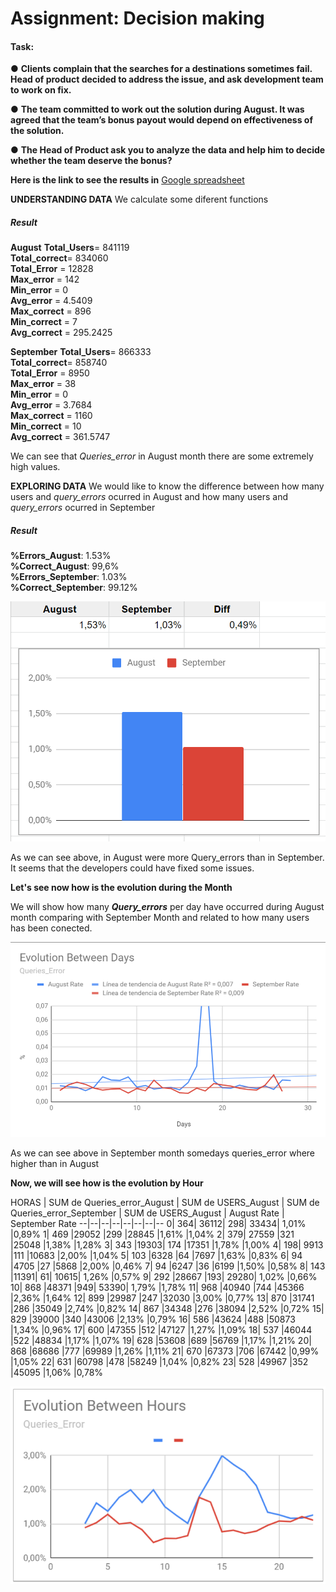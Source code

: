 # **Assignment: Decision making**
#### **Task:**
 ● **Clients complain that the searches for a destinations sometimes fail. Head of product decided to address the issue, and ask development team to work on fix.** 
 
● **The team committed to work out the solution during August. It was agreed that the team’s bonus payout would depend on effectiveness of the solution.**  

● **The Head of Product ask you to analyze the data and help him to decide whether the team deserve the bonus?**

**Here is the link to see the results in** [Google spreadsheet](https://docs.google.com/spreadsheets/d/194XMaTDwEYE6okEWqFwytMPnsHCGDEFv1gxR9r7wTAg/edit?usp=sharing)

**UNDERSTANDING DATA**
We calculate some diferent functions
##### **Result**
**August**
**Total_Users**= 841119  
**Total_correct**= 834060  
**Total_Error** = 12828  
**Max_error** = 142  
**Min_error** = 0  
**Avg_error** = 4.5409  
**Max_correct** = 896  
**Min_correct** = 7   
**Avg_correct** = 295.2425  


**September**
**Total_Users**= 866333  
**Total_correct**= 858740  
**Total_Error** = 8950  
**Max_error** = 38  
**Min_error** = 0  
**Avg_error** = 3.7684  
**Max_correct** = 1160  
**Min_correct** = 10   
**Avg_correct** = 361.5747  

We can see that *Queries_error* in August month there are some extremely high values. 

**EXPLORING DATA**
We would like to know the difference between how many users and *query_errors* ocurred in August and how many users and *query_errors* ocurred in September

##### **Result**
**%Errors_August**: 1.53%     
**%Correct_August**: 99,6%  
**%Errors_September**: 1.03%     
**%Correct_September**: 99.12%  

![Gráfica](https://github.com/Lidiamasso/DAM19/blob/master/Decision%20Making/Images/%25Queries_Error%20by%20Month.Excel.PNG?raw=true)

As we can see above, in August were more Query_errors than in September. It seems that the developers could have fixed some issues.

**Let's see now how is the evolution during the Month**


 We will show how many ***Query_errors*** per day have occurred during August month comparing with September Month and related to how many users has been conected.


![Gráfica](https://github.com/Lidiamasso/DAM19/blob/master/Decision%20Making/Images/%25%20Queries_Error%20by%20Day.Excel.PNG?raw=true)

As we can see above in September month somedays queries_error where higher than in August

**Now, we will see how is the evolution by Hour**

HORAS | SUM de Queries_error_August | SUM de USERS_August | SUM de Queries_error_September | SUM de USERS_August | August Rate | September Rate
--|--|--|--|--|--|--|--
0|	364|	36112|	298|	33434|	1,01%	|0,89%
1|	469	|29052	|299	|28845	|1,61%	|1,04%
2|	379|	27559	|321	|25048	|1,38%	|1,28%
3|	343	|19303|	174	|17351	|1,78%	|1,00%
4|	198|	9913	|111	|10683	|2,00%	|1,04%
5|	103	|6328	|64	|7697	|1,63%	|0,83%
6|	94	|4705	|27	|5868	|2,00%	|0,46%
7|	94	|6247	|36	|6199	|1,50%	|0,58%
8|	143	|11391|	61|	10615|	1,26%	|0,57%
9|	292	|28667	|193|	29280|	1,02%	|0,66%
10|	868	|48371	|949|	53390|	1,79%	|1,78%
11|	968	|40940	|744	|45366	|2,36%	|1,64%
12|	899	|29987	|247	|32030	|3,00%	|0,77%
13|	870	|31741	|286	|35049	|2,74%	|0,82%
14|	867	|34348	|276	|38094	|2,52%	|0,72%
15|	829	|39000	|340	|43006	|2,13%	|0,79%
16|	586	|43624	|488	|50873	|1,34%	|0,96%
17|	600	|47355	|512	|47127	|1,27%	|1,09%
18|	537	|46044	|522	|48834	|1,17%	|1,07%
19|	628	|53608	|689	|56769	|1,17%	|1,21%
20|	868	|68686	|777	|69989	|1,26%	|1,11%
21|	670	|67373	|706	|67442	|0,99%	|1,05%
22|	631	|60798	|478	|58249	|1,04%	|0,82%
23|	528	|49967	|352	|45095	|1,06%	|0,78%


![Gráfica](https://github.com/Lidiamasso/DAM19/blob/master/Decision%20Making/Images/%25%20Queries_Error%20by%20Hours.Excel.PNG?raw=true)


















 

